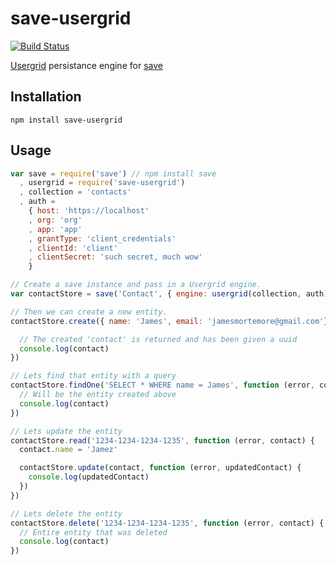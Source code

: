 # save-usergrid

[![Build Status](https://travis-ci.org/confuser/node-save-usergrid.png?branch=master)](https://travis-ci.org/confuser/node-save-usergrid)

[Usergrid](https://usergrid.apache.org) persistance engine for [save](https://npmjs.org/package/save)

## Installation
```
npm install save-usergrid
```

## Usage

```js
var save = require('save') // npm install save
  , usergrid = require('save-usergrid')
  , collection = 'contacts'
  , auth =
    { host: 'https://localhost'
    , org: 'org'
    , app: 'app'
    , grantType: 'client_credentials'
    , clientId: 'client'
    , clientSecret: 'such secret, much wow'
    }

// Create a save instance and pass in a Usergrid engine.
var contactStore = save('Contact', { engine: usergrid(collection, auth) })

// Then we can create a new entity.
contactStore.create({ name: 'James', email: 'jamesmortemore@gmail.com'}, function (error, contact) {

  // The created 'contact' is returned and has been given a uuid
  console.log(contact)
})

// Lets find that entity with a query
contactStore.findOne('SELECT * WHERE name = James', function (error, contact) {
  // Will be the entity created above
  console.log(contact)
})

// Lets update the entity
contactStore.read('1234-1234-1234-1235', function (error, contact) {
  contact.name = 'Jamez'

  contactStore.update(contact, function (error, updatedContact) {
    console.log(updatedContact)
  })
})

// Lets delete the entity
contactStore.delete('1234-1234-1234-1235', function (error, contact) {
  // Entire entity that was deleted
  console.log(contact)
})
```

